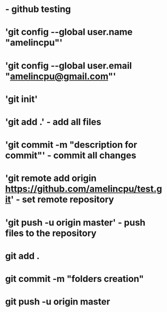 # - github testing
# 'git config --global user.name "amelincpu"'
# 'git config --global user.email "amelincpu@gmail.com"'
# 'git init' 
# 'git add .' - add all files
# 'git commit -m "description for commit"' - commit all changes
# 'git remote add origin https://github.com/amelincpu/test.git' - set remote repository
# 'git push -u origin master' - push files to the repository

# git add .
# git commit -m "folders creation"
# git push -u origin master